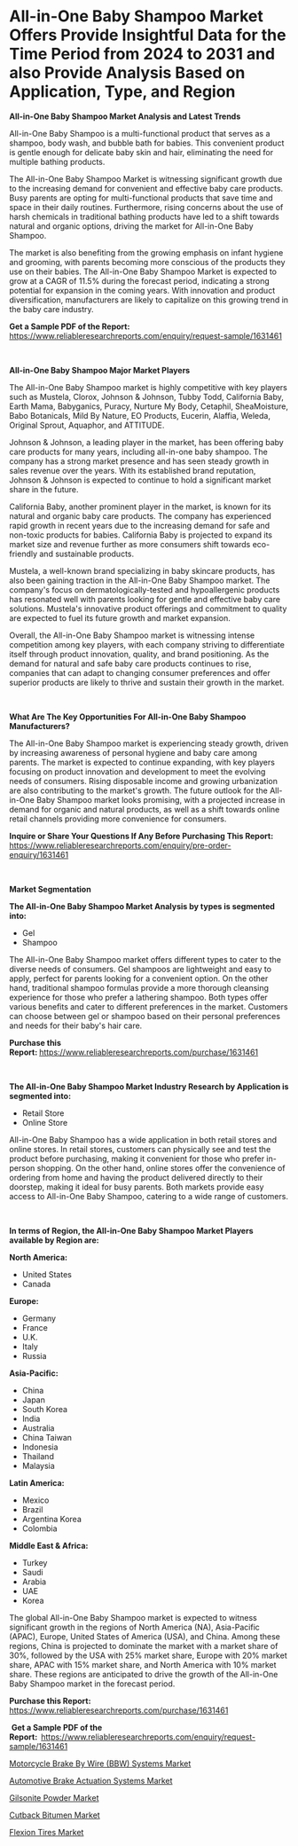 <p><h1>All-in-One Baby Shampoo Market Offers Provide Insightful Data for the Time Period from 2024 to 2031 and also Provide Analysis Based on Application, Type, and Region</h1></p><p><strong>All-in-One Baby Shampoo Market Analysis and Latest Trends</strong></p>
<p><p>All-in-One Baby Shampoo is a multi-functional product that serves as a shampoo, body wash, and bubble bath for babies. This convenient product is gentle enough for delicate baby skin and hair, eliminating the need for multiple bathing products.</p><p>The All-in-One Baby Shampoo Market is witnessing significant growth due to the increasing demand for convenient and effective baby care products. Busy parents are opting for multi-functional products that save time and space in their daily routines. Furthermore, rising concerns about the use of harsh chemicals in traditional bathing products have led to a shift towards natural and organic options, driving the market for All-in-One Baby Shampoo.</p><p>The market is also benefiting from the growing emphasis on infant hygiene and grooming, with parents becoming more conscious of the products they use on their babies. The All-in-One Baby Shampoo Market is expected to grow at a CAGR of 11.5% during the forecast period, indicating a strong potential for expansion in the coming years. With innovation and product diversification, manufacturers are likely to capitalize on this growing trend in the baby care industry.</p></p>
<p><strong>Get a Sample PDF of the Report:&nbsp;</strong> <a href="https://www.reliableresearchreports.com/enquiry/request-sample/1631461">https://www.reliableresearchreports.com/enquiry/request-sample/1631461</a></p>
<p>&nbsp;</p>
<p><strong>All-in-One Baby Shampoo Major Market Players</strong></p>
<p><p>The All-in-One Baby Shampoo market is highly competitive with key players such as Mustela, Clorox, Johnson & Johnson, Tubby Todd, California Baby, Earth Mama, Babyganics, Puracy, Nurture My Body, Cetaphil, SheaMoisture, Babo Botanicals, Mild By Nature, EO Products, Eucerin, Alaffia, Weleda, Original Sprout, Aquaphor, and ATTITUDE.</p><p>Johnson & Johnson, a leading player in the market, has been offering baby care products for many years, including all-in-one baby shampoo. The company has a strong market presence and has seen steady growth in sales revenue over the years. With its established brand reputation, Johnson & Johnson is expected to continue to hold a significant market share in the future.</p><p>California Baby, another prominent player in the market, is known for its natural and organic baby care products. The company has experienced rapid growth in recent years due to the increasing demand for safe and non-toxic products for babies. California Baby is projected to expand its market size and revenue further as more consumers shift towards eco-friendly and sustainable products.</p><p>Mustela, a well-known brand specializing in baby skincare products, has also been gaining traction in the All-in-One Baby Shampoo market. The company's focus on dermatologically-tested and hypoallergenic products has resonated well with parents looking for gentle and effective baby care solutions. Mustela's innovative product offerings and commitment to quality are expected to fuel its future growth and market expansion.</p><p>Overall, the All-in-One Baby Shampoo market is witnessing intense competition among key players, with each company striving to differentiate itself through product innovation, quality, and brand positioning. As the demand for natural and safe baby care products continues to rise, companies that can adapt to changing consumer preferences and offer superior products are likely to thrive and sustain their growth in the market.</p></p>
<p>&nbsp;</p>
<p><strong>What Are The Key Opportunities For All-in-One Baby Shampoo Manufacturers?</strong></p>
<p><p>The All-in-One Baby Shampoo market is experiencing steady growth, driven by increasing awareness of personal hygiene and baby care among parents. The market is expected to continue expanding, with key players focusing on product innovation and development to meet the evolving needs of consumers. Rising disposable income and growing urbanization are also contributing to the market's growth. The future outlook for the All-in-One Baby Shampoo market looks promising, with a projected increase in demand for organic and natural products, as well as a shift towards online retail channels providing more convenience for consumers.</p></p>
<p><strong>Inquire or Share Your Questions If Any Before Purchasing This Report:</strong> <a href="https://www.reliableresearchreports.com/enquiry/pre-order-enquiry/1631461">https://www.reliableresearchreports.com/enquiry/pre-order-enquiry/1631461</a></p>
<p>&nbsp;</p>
<p><strong>Market Segmentation</strong></p>
<p><strong>The All-in-One Baby Shampoo Market Analysis by types is segmented into:</strong></p>
<p><ul><li>Gel</li><li>Shampoo</li></ul></p>
<p><p>The All-in-One Baby Shampoo market offers different types to cater to the diverse needs of consumers. Gel shampoos are lightweight and easy to apply, perfect for parents looking for a convenient option. On the other hand, traditional shampoo formulas provide a more thorough cleansing experience for those who prefer a lathering shampoo. Both types offer various benefits and cater to different preferences in the market. Customers can choose between gel or shampoo based on their personal preferences and needs for their baby's hair care.</p></p>
<p><strong>Purchase this Report:&nbsp;</strong><a href="https://www.reliableresearchreports.com/purchase/1631461">https://www.reliableresearchreports.com/purchase/1631461</a></p>
<p>&nbsp;</p>
<p><strong>The All-in-One Baby Shampoo Market Industry Research by Application is segmented into:</strong></p>
<p><ul><li>Retail Store</li><li>Online Store</li></ul></p>
<p><p>All-in-One Baby Shampoo has a wide application in both retail stores and online stores. In retail stores, customers can physically see and test the product before purchasing, making it convenient for those who prefer in-person shopping. On the other hand, online stores offer the convenience of ordering from home and having the product delivered directly to their doorstep, making it ideal for busy parents. Both markets provide easy access to All-in-One Baby Shampoo, catering to a wide range of customers.</p></p>
<p>&nbsp;</p>
<p><strong>In terms of Region, the All-in-One Baby Shampoo Market Players available by Region are:</strong></p>
<p>
    <p> <strong> North America: </strong>
        <ul>
            <li>United States</li>
            <li>Canada</li>
        </ul>
        </p> 
    <p> <strong> Europe: </strong>
        <ul>
            <li>Germany</li>
            <li>France</li>
            <li>U.K.</li>
            <li>Italy</li>
            <li>Russia</li>
        </ul>
        </p> 
    <p> <strong> Asia-Pacific: </strong>
        <ul>
            <li>China</li>
            <li>Japan</li>
            <li>South Korea</li>
            <li>India</li>
            <li>Australia</li>
            <li>China Taiwan</li>
            <li>Indonesia</li>
            <li>Thailand</li>
            <li>Malaysia</li>
        </ul>
        </p> 
    <p> <strong> Latin America: </strong>
        <ul>
            <li>Mexico</li>
            <li>Brazil</li>
            <li>Argentina Korea</li>
            <li>Colombia</li>
        </ul>
        </p> 
    <p> <strong> Middle East & Africa: </strong>
        <ul>
            <li>Turkey</li>
            <li>Saudi</li>
            <li>Arabia</li>
            <li>UAE</li>
            <li>Korea</li>
        </ul>
    </p>
    </p>
<p><p>The global All-in-One Baby Shampoo market is expected to witness significant growth in the regions of North America (NA), Asia-Pacific (APAC), Europe, United States of America (USA), and China. Among these regions, China is projected to dominate the market with a market share of 30%, followed by the USA with 25% market share, Europe with 20% market share, APAC with 15% market share, and North America with 10% market share. These regions are anticipated to drive the growth of the All-in-One Baby Shampoo market in the forecast period.</p></p>
<p><strong>Purchase this Report: </strong><a href="https://www.reliableresearchreports.com/purchase/1631461">https://www.reliableresearchreports.com/purchase/1631461</a></p>
<p>&nbsp;<strong>Get a Sample PDF of the Report:&nbsp;&nbsp;</strong><a href="https://www.reliableresearchreports.com/enquiry/request-sample/1631461">https://www.reliableresearchreports.com/enquiry/request-sample/1631461</a></p>
<p><strong></strong></p>
<p><p><a href="https://boundless-drawbridge-702.notion.site/Motorcycle-Brake-By-Wire-BBW-Systems-Market-Size-2024-2031-Global-Industrial-Analysis-Key-Geogr-84f827fd3f7042049a9c4d934e83f593">Motorcycle Brake By Wire (BBW) Systems Market</a></p><p><a href="https://natural-crush-b99.notion.site/Global-Automotive-Brake-Actuation-Systems-Market-Size-and-Market-Trends-Insights-and-Projections-fr-52ae95f9a81441aabb49aa916bb1a14e">Automotive Brake Actuation Systems Market</a></p><p><a href="https://view.publitas.com/reportprime-1/gilsonite-powder-market-size-evaluating-its-market-trends-growth-and-projections-2024-2031/">Gilsonite Powder Market</a></p><p><a href="https://view.publitas.com/reportprime-1/cutback-bitumen-market-with-the-goal-of-estimating-the-market-size-and-future-growth-potential-of-various-market-segments-based-on-component-applications-end-user-and-region/">Cutback Bitumen Market</a></p><p><a href="https://gamy-alyssum-396.notion.site/Flexion-Tires-Market-Size-Growth-Outlook-from-2024-to-2031-projecting-at-Market-s-Trends-Analysis--d5000ab76fc543f78e772ad92948e37b">Flexion Tires Market</a></p></p>